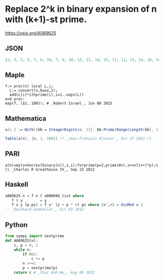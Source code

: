# Replace 2^k in binary expansion of n with \(k\+1\)\-st prime\.
https://oeis.org/A089625
## JSON
```JSON
[2, 3, 5, 5, 7, 8, 10, 7, 9, 10, 12, 12, 14, 15, 17, 11, 13, 14, 16, 16, 18, 19, 21, 18, 20, 21, 23, 23, 25, 26, 28, 13, 15, 16, 18, 18, 20, 21, 23, 20, 22, 23, 25, 25, 27, 28, 30, 24, 26, 27, 29, 29, 31, 32, 34, 31, 33, 34, 36, 36, 38, 39, 41, 17, 19, 20, 22, 22, 24, 25, 27]
```
## Maple
```Maple
f:= proc(n) local L,j;
  L:= convert(n,base,2);
  add(L[i]*ithprime(i),i=1..nops(L))
end proc:
map(f, [$1..100]); # _Robert Israel_, Jun 08 2015
```
## Mathematica
```Mathematica
a[n_] := With[{bb = IntegerDigits[n, 2]}, bb.Prime[Range[Length[bb], 1, -1]]];
```
```Mathematica
Table[a[n], {n, 1, 100}] (* _Jean-François Alcover_, Oct 27 2021 *)
```
## PARI
```PARI
a(n)=my(v=Vecrev(binary(n)),s,i);forprime(p=2,prime(#v),s+=v[i++]*p);s \\ _Charles R Greathouse IV_, Sep 23 2012
```
## Haskell
```Haskell
a089625 n = f n 0 a000040_list where
   f 0 y _      = y
   f x y (p:ps) = f x' (y + p * r) ps where (x',r) = divMod x 2
-- _Reinhard Zumkeller_, Oct 03 2012
```
## Python
```Python
from sympy import nextprime
def A089625(n):
    c, p = 0, 2
    while n:
        if n&1:
            c += p
        n >>=1
        p = nextprime(p)
    return c # _Chai Wah Wu_, Aug 09 2023
```

